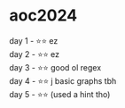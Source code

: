 
# aoc2024

day 1 - ⭐⭐  ez <br/>
day 2 - ⭐⭐  ez <br/>
day 3 - ⭐⭐  good ol regex <br/>
day 4 - ⭐⭐  j basic graphs tbh <br/>
day 5 - ⭐⭐ (used a hint tho) <br/>

